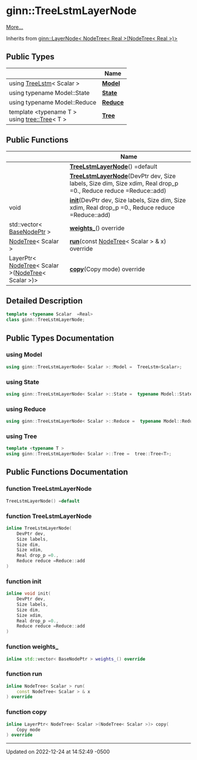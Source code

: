# ginn::TreeLstmLayerNode


 [More...](#detailed-description)

Inherits from [ginn::LayerNode< NodeTree< Real >(NodeTree< Real >)>](api/Classes/classginn_1_1_layer_node.md)

## Public Types

|                | Name           |
| -------------- | -------------- |
| using [TreeLstm](api/Classes/classginn_1_1_tree_lstm.md)< Scalar > | **[Model](api/Classes/classginn_1_1_tree_lstm_layer_node.md#using-model)**  |
| using typename Model::State | **[State](api/Classes/classginn_1_1_tree_lstm_layer_node.md#using-state)**  |
| using typename Model::Reduce | **[Reduce](api/Classes/classginn_1_1_tree_lstm_layer_node.md#using-reduce)**  |
| template <typename T \> <br>using [tree::Tree](api/Classes/classginn_1_1tree_1_1_tree.md)< T > | **[Tree](api/Classes/classginn_1_1_tree_lstm_layer_node.md#using-tree)**  |

## Public Functions

|                | Name           |
| -------------- | -------------- |
| | **[TreeLstmLayerNode](api/Classes/classginn_1_1_tree_lstm_layer_node.md#function-treelstmlayernode)**() =default |
| | **[TreeLstmLayerNode](api/Classes/classginn_1_1_tree_lstm_layer_node.md#function-treelstmlayernode)**(DevPtr dev, Size labels, Size dim, Size xdim, Real drop_p =0., Reduce reduce =Reduce::add) |
| void | **[init](api/Classes/classginn_1_1_tree_lstm_layer_node.md#function-init)**(DevPtr dev, Size labels, Size dim, Size xdim, Real drop_p =0., Reduce reduce =Reduce::add) |
| std::vector< [BaseNodePtr](api/Classes/classginn_1_1_ptr.md) > | **[weights_](api/Classes/classginn_1_1_tree_lstm_layer_node.md#function-weights_)**() override |
| [NodeTree](api/Classes/classginn_1_1tree_1_1_tree.md)< Scalar > | **[run](api/Classes/classginn_1_1_tree_lstm_layer_node.md#function-run)**(const [NodeTree](api/Classes/classginn_1_1tree_1_1_tree.md)< Scalar > & x) override |
| LayerPtr< [NodeTree](api/Classes/classginn_1_1tree_1_1_tree.md)< Scalar >([NodeTree](api/Classes/classginn_1_1tree_1_1_tree.md)< Scalar >)> | **[copy](api/Classes/classginn_1_1_tree_lstm_layer_node.md#function-copy)**(Copy mode) override |

## Detailed Description

```cpp
template <typename Scalar  =Real>
class ginn::TreeLstmLayerNode;
```

## Public Types Documentation

### using Model

```cpp
using ginn::TreeLstmLayerNode< Scalar >::Model =  TreeLstm<Scalar>;
```


### using State

```cpp
using ginn::TreeLstmLayerNode< Scalar >::State =  typename Model::State;
```


### using Reduce

```cpp
using ginn::TreeLstmLayerNode< Scalar >::Reduce =  typename Model::Reduce;
```


### using Tree

```cpp
template <typename T >
using ginn::TreeLstmLayerNode< Scalar >::Tree =  tree::Tree<T>;
```


## Public Functions Documentation

### function TreeLstmLayerNode

```cpp
TreeLstmLayerNode() =default
```


### function TreeLstmLayerNode

```cpp
inline TreeLstmLayerNode(
    DevPtr dev,
    Size labels,
    Size dim,
    Size xdim,
    Real drop_p =0.,
    Reduce reduce =Reduce::add
)
```


### function init

```cpp
inline void init(
    DevPtr dev,
    Size labels,
    Size dim,
    Size xdim,
    Real drop_p =0.,
    Reduce reduce =Reduce::add
)
```


### function weights_

```cpp
inline std::vector< BaseNodePtr > weights_() override
```


### function run

```cpp
inline NodeTree< Scalar > run(
    const NodeTree< Scalar > & x
) override
```


### function copy

```cpp
inline LayerPtr< NodeTree< Scalar >(NodeTree< Scalar >)> copy(
    Copy mode
) override
```


-------------------------------

Updated on 2022-12-24 at 14:52:49 -0500